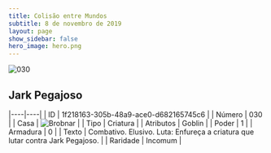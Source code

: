```yaml
---
title: Colisão entre Mundos
subtitle: 8 de novembro de 2019
layout: page
show_sidebar: false
hero_image: hero.png
---
```


![030](https://cdn.keyforgegame.com/media/card_front/pt/452_030_GPMP96HFCCQG_pt.png)

## Jark Pegajoso

|----|----|
| ID | 1f218163-305b-48a9-ace0-d682165745c6 |
| Número | 030 |
| Casa | ![Brobnar](https://archonarcana.com/images/thumb/e/e0/Brobnar.png/22px-Brobnar.png "Brobnar") |
| Tipo | Criatura |
| Atributos | Goblin |
| Poder | 1 |
| Armadura | 0 |
| Texto | Combativo. Elusivo.  Luta: Enfureça a criatura que lutar contra Jark Pegajoso. |
| Raridade | Incomum |
